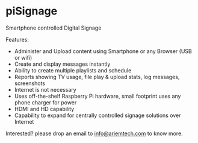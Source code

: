 piSignage
========

Smartphone controlled Digital Signage


Features:
* Administer and Upload content using Smartphone or any Browser (USB or wifi)
* Create and display messages instantly
* Ability to create multiple playlists and schedule
* Reports showing TV usage, file play & upload stats, log messages, screenshots
* Internet is not necessary
* Uses off-the-shelf Raspberry Pi hardware, small footprint uses any phone charger for power
* HDMI and HD capability
* Capability to expand for centrally controlled signage solutions over Internet
 

Interested? please drop an email to info@ariemtech.com to know more.
